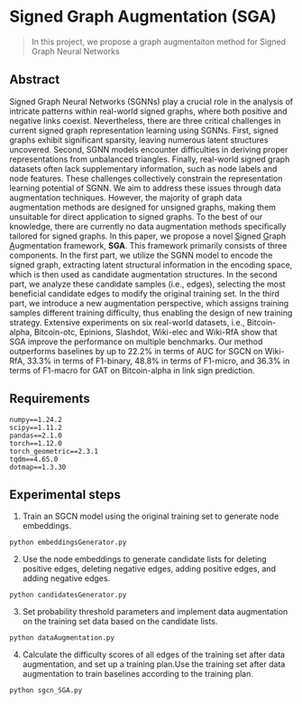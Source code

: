 # Signed Graph Augmentation (SGA)

>In this project, we propose a graph augmentaiton method for Signed Graph Neural Networks

## Abstract
Signed Graph Neural Networks (SGNNs) play a crucial role in the analysis of intricate patterns within real-world signed graphs, where both positive and negative links coexist. Nevertheless, there are three critical challenges in current signed graph representation learning using SGNNs. First, signed graphs exhibit significant sparsity, leaving numerous latent structures uncovered. Second, SGNN models encounter difficulties in deriving proper representations from unbalanced triangles. Finally, real-world signed graph datasets often lack supplementary information, such as node labels and node features. These challenges collectively constrain the representation learning potential of SGNN. We aim to address these issues through data augmentation techniques. However, the majority of graph data augmentation methods are designed for unsigned graphs, making them unsuitable for direct application to signed graphs. To the best of our knowledge, there are currently no data augmentation methods specifically tailored for signed graphs. In this paper, we propose a novel <ins>S</ins>igned <ins>G</ins>raph <ins>A</ins>ugmentation framework, **SGA**. This framework primarily consists of three components. In the first part, we utilize the SGNN model to encode the signed graph, extracting latent structural information in the encoding space, which is then used as candidate augmentation structures. In the second part, we analyze these candidate samples (i.e., edges), selecting the most beneficial candidate edges to modify the original training set. In the third part, we introduce a new augmentation perspective, which assigns training samples different training difficulty, thus enabling the design of new training strategy. Extensive experiments on six real-world datasets, i.e., Bitcoin-alpha, Bitcoin-otc, Epinions, Slashdot, Wiki-elec and Wiki-RfA show that SGA improve the performance on multiple benchmarks. Our method outperforms baselines by up to 22.2% in terms of AUC for SGCN on Wiki-RfA, 33.3% in terms of F1-binary, 48.8% in terms of F1-micro, and 36.3% in terms of F1-macro for GAT on Bitcoin-alpha in link sign prediction.

## Requirements
```
numpy==1.24.2
scipy==1.11.2
pandas==2.1.0
torch==1.12.0
torch_geometric==2.3.1
tqdm==4.65.0
dotmap==1.3.30
```

## Experimental steps
1. Train an SGCN model using the original training set to generate node embeddings.
```
python embeddingsGenerator.py
```
2. Use the node embeddings to generate candidate lists for deleting positive edges, deleting negative edges, adding positive edges, and adding negative edges.
```
python candidatesGenerator.py
```
3. Set probability threshold parameters and implement data augmentation on the training set data based on the candidate lists.
```
python dataAugmentation.py
```
4. Calculate the difficulty scores of all edges of the training set after data augmentation, and set up a training plan.Use the training set after data augmentation to train baselines according to the training plan.
```
python sgcn_SGA.py
```
